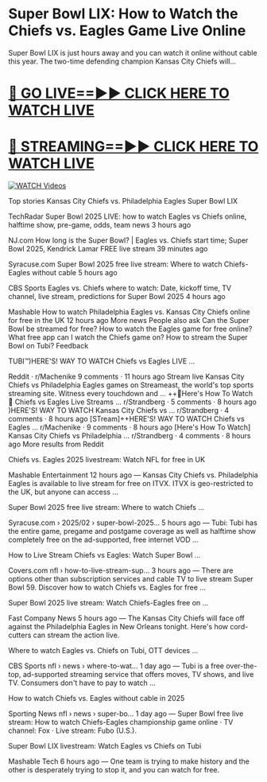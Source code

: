 # Super Bowl LIX: How to Watch the Chiefs vs. Eagles Game Live Online

Super Bowl LIX is just hours away and you can watch it online without cable this year.
The two-time defending champion Kansas City Chiefs will...


# [🔴 GO LIVE==►► CLICK HERE TO WATCH LIVE](https://tinyurl.com/s9d986vw)

# [🔴 STREAMING==►► CLICK HERE TO WATCH LIVE](https://tinyurl.com/s9d986vw)

[![WATCH Videos](https://i.imgur.com/dJHk4Zq.gif)](https://tinyurl.com/s9d986vw)


Top stories
Kansas City Chiefs vs. Philadelphia Eagles Super Bowl LIX

TechRadar
Super Bowl 2025 LIVE: how to watch Eagles vs Chiefs online, halftime show, pre-game, odds, team news
3 hours ago

NJ.com
How long is the Super Bowl? | Eagles vs. Chiefs start time; Super Bowl 2025, Kendrick Lamar FREE live stream
39 minutes ago

Syracuse.com
Super Bowl 2025 free live stream: Where to watch Chiefs-Eagles without cable
5 hours ago

CBS Sports
Eagles vs. Chiefs where to watch: Date, kickoff time, TV channel, live stream, predictions for Super Bowl 2025
4 hours ago

Mashable
How to watch Philadelphia Eagles vs. Kansas City Chiefs online for free in the UK
12 hours ago
More news
People also ask
Can the Super Bowl be streamed for free?
How to watch the Eagles game for free online?
What free app can I watch the Chiefs game on?
How to stream the Super Bowl on Tubi?
Feedback

TUBI™)HERE'S! WAY TO WATCH Chiefs vs Eagles LIVE ...

Reddit · r/Machenike
9 comments · 11 hours ago
Stream live Kansas City Chiefs vs Philadelphia Eagles games on Streameast, the world's top sports streaming site. Witness every touchdown and ...
++🏈Here's How To Watch 🏈 Chiefs vs Eagles Live Streams ...
r/Strandberg
·
5 comments
·
8 hours ago
)HERE'S! WAY TO WATCH Kansas City Chiefs vs ...
r/Strandberg
·
4 comments
·
8 hours ago
[STream]++HERE'S! WAY TO WATCH Chiefs vs Eagles ...
r/Machenike
·
9 comments
·
8 hours ago
[Here's How To Watch] Kansas City Chiefs vs Philadelphia ...
r/Strandberg
·
4 comments
·
8 hours ago
More results from Reddit

Chiefs vs. Eagles 2025 livestream: Watch NFL for free in UK

Mashable
 Entertainment
12 hours ago — Kansas City Chiefs vs. Philadelphia Eagles is available to live stream for free on ITVX. ITVX is geo-restricted to the UK, but anyone can access ...

Super Bowl 2025 free live stream: Where to watch Chiefs ...

Syracuse.com
 › 2025/02 › super-bowl-2025...
5 hours ago — Tubi: Tubi has the entire game, pregame and postgame coverage as well as halftime show completely free on the ad-supported, free internet VOD ...

How to Live Stream Chiefs vs Eagles: Watch Super Bowl ...

Covers.com
 nfl › how-to-live-stream-sup...
3 hours ago — There are options other than subscription services and cable TV to live stream Super Bowl 59. Discover how to watch Chiefs vs. Eagles for free ...

Super Bowl 2025 live stream: Watch Chiefs-Eagles free on ...

Fast Company
 News
5 hours ago — The Kansas City Chiefs will face off against the Philadelphia Eagles in New Orleans tonight. Here's how cord-cutters can stream the action live.

Where to watch Eagles vs. Chiefs on Tubi, OTT devices ...

CBS Sports
 nfl › news › where-to-wat...
1 day ago — Tubi is a free over-the-top, ad-supported streaming service that offers moves, TV shows, and live TV. Consumers don't have to pay to watch ...

How to watch Chiefs vs. Eagles without cable in 2025

Sporting News
 nfl › news › super-bo...
1 day ago — Super Bowl free live stream: How to watch Chiefs-Eagles championship game online · TV channel: Fox · Live stream: Fubo (U.S.).

Super Bowl LIX livestream: Watch Eagles vs Chiefs on Tubi

Mashable
 Tech
6 hours ago — One team is trying to make history and the other is desperately trying to stop it, and you can watch for free.
